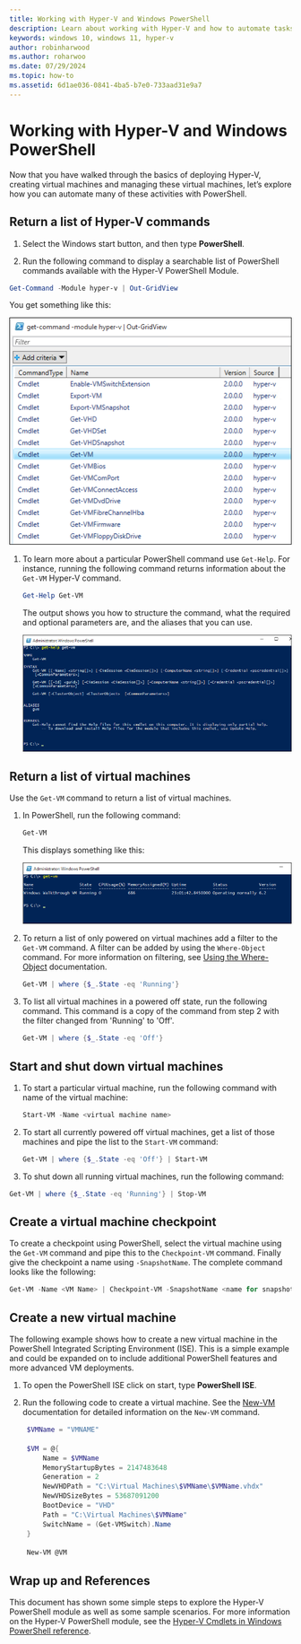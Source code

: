 ```yaml
---
title: Working with Hyper-V and Windows PowerShell
description: Learn about working with Hyper-V and how to automate tasks using Windows PowerShell.
keywords: windows 10, windows 11, hyper-v
author: robinharwood
ms.author: roharwoo
ms.date: 07/29/2024
ms.topic: how-to
ms.assetid: 6d1ae036-0841-4ba5-b7e0-733aad31e9a7
---
```


# Working with Hyper-V and Windows PowerShell

Now that you have walked through the basics of deploying Hyper-V, creating virtual machines and managing these virtual machines, let’s explore how you can automate many of these activities with PowerShell.

## Return a list of Hyper-V commands

1. Select the Windows start button, and then type **PowerShell**.

1. Run the following command to display a searchable list of PowerShell commands available with the Hyper-V PowerShell Module.

 ```powershell
Get-Command -Module hyper-v | Out-GridView
```

  You get something like this:

  ![Screenshot of the Out Grid View showing the Command Type, Name, Version, and Source fields.](./media/powershell/command-grid.png)

1. To learn more about a particular PowerShell command use `Get-Help`. For instance, running the following command returns information about the `Get-VM` Hyper-V command.

    ```powershell
    Get-Help Get-VM
    ```

    The output shows you how to structure the command, what the required and optional parameters are, and the aliases that you can use.

    ![Screenshot of the Administrator Windows Power Shell screen, showing the output of how to structure commands.](./media/powershell/get-help.png)

## Return a list of virtual machines

Use the `Get-VM` command to return a list of virtual machines.

1. In PowerShell, run the following command:

     ```powershell
     Get-VM
     ```

     This displays something like this:

     ![Screenshot of the Administrator Windows Power Shell screen showing the output after entering Get V M.](./media/powershell/get-vm.png)

1. To return a list of only powered on virtual machines add a filter to the `Get-VM` command. A filter can be added by using the `Where-Object` command. For more information on filtering, see [Using the Where-Object](/previous-versions/windows/it-pro/windows-powershell-1.0/ee177028(v=technet.10)) documentation.

     ```powershell
     Get-VM | where {$_.State -eq 'Running'}
     ```

1. To list all virtual machines in a powered off state, run the following command. This command is a copy of the command from step 2 with the filter changed from 'Running' to 'Off'.

     ```powershell
     Get-VM | where {$_.State -eq 'Off'}
     ```

## Start and shut down virtual machines

1. To start a particular virtual machine, run the following command with name of the virtual machine:

     ```powershell
     Start-VM -Name <virtual machine name>
     ```

1. To start all currently powered off virtual machines, get a list of those machines and pipe the list to the `Start-VM` command:

    ```powershell
    Get-VM | where {$_.State -eq 'Off'} | Start-VM
    ```

1. To shut down all running virtual machines, run the following command:

  ```powershell
  Get-VM | where {$_.State -eq 'Running'} | Stop-VM
  ```

## Create a virtual machine checkpoint

To create a checkpoint using PowerShell, select the virtual machine using the `Get-VM` command and pipe this to the `Checkpoint-VM` command. Finally give the checkpoint a name using `-SnapshotName`. The complete command looks like the following:

  ```powershell
  Get-VM -Name <VM Name> | Checkpoint-VM -SnapshotName <name for snapshot>
  ```

## Create a new virtual machine

The following example shows how to create a new virtual machine in the PowerShell Integrated Scripting Environment (ISE). This is a simple example and could be expanded on to include additional PowerShell features and more advanced VM deployments.

1. To open the PowerShell ISE click on start, type **PowerShell ISE**.

1. Run the following code to create a virtual machine. See the [New-VM](/powershell/module/hyper-v/new-vm) documentation for detailed information on the `New-VM` command.

     ```powershell
      $VMName = "VMNAME"
    
      $VM = @{
          Name = $VMName
          MemoryStartupBytes = 2147483648
          Generation = 2
          NewVHDPath = "C:\Virtual Machines\$VMName\$VMName.vhdx"
          NewVHDSizeBytes = 53687091200
          BootDevice = "VHD"
          Path = "C:\Virtual Machines\$VMName"
          SwitchName = (Get-VMSwitch).Name
      }
    
      New-VM @VM
     ```

## Wrap up and References

This document has shown some simple steps to explore the Hyper-V PowerShell module as well as some sample scenarios. For more information on the Hyper-V PowerShell module, see the [Hyper-V Cmdlets in Windows PowerShell reference](/powershell/module/hyper-v/index).  

